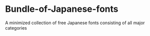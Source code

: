 # Bundle-of-Japanese-fonts
A minimized collection of free Japanese fonts consisting of all major categories
